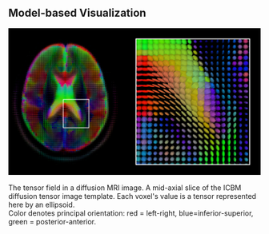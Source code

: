 ##  Model-based Visualization

![](/images/vis/DiffusionMRI_glyphs.png) <!-- .element width="65%" -->

<p>
  <span>The tensor field in a diffusion MRI image. A mid-axial slice of the ICBM diffusion tensor image template. Each voxel's value is a tensor represented here by an ellipsoid.<br>
  Color denotes principal orientation: red = left-right, blue=inferior-superior, green = posterior-anterior.</span><!-- .element: class="caption" -->
</p><!-- .element: class="caption-wrapper" -->
